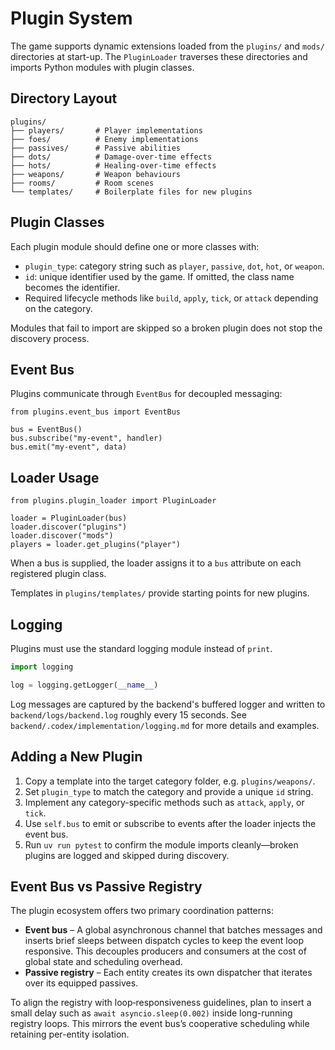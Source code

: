 # Plugin System

The game supports dynamic extensions loaded from the `plugins/` and `mods/`
directories at start-up. The `PluginLoader` traverses these directories and
imports Python modules with plugin classes.

## Directory Layout
```
plugins/
├── players/       # Player implementations
├── foes/          # Enemy implementations
├── passives/      # Passive abilities
├── dots/          # Damage-over-time effects
├── hots/          # Healing-over-time effects
├── weapons/       # Weapon behaviours
├── rooms/         # Room scenes
└── templates/     # Boilerplate files for new plugins
```

## Plugin Classes
Each plugin module should define one or more classes with:

- `plugin_type`: category string such as `player`, `passive`, `dot`, `hot`, or
  `weapon`.
- `id`: unique identifier used by the game. If omitted, the class name becomes
  the identifier.
- Required lifecycle methods like `build`, `apply`, `tick`, or `attack` depending
  on the category.

Modules that fail to import are skipped so a broken plugin does not stop the
discovery process.
 
## Event Bus
Plugins communicate through `EventBus` for decoupled messaging:

```
from plugins.event_bus import EventBus

bus = EventBus()
bus.subscribe("my-event", handler)
bus.emit("my-event", data)
```

## Loader Usage
```
from plugins.plugin_loader import PluginLoader

loader = PluginLoader(bus)
loader.discover("plugins")
loader.discover("mods")
players = loader.get_plugins("player")
```

When a bus is supplied, the loader assigns it to a `bus` attribute on each
registered plugin class.

Templates in `plugins/templates/` provide starting points for new plugins.

## Logging
Plugins must use the standard logging module instead of `print`.

```python
import logging

log = logging.getLogger(__name__)
```

Log messages are captured by the backend's buffered logger and written to `backend/logs/backend.log` roughly every 15 seconds. See `backend/.codex/implementation/logging.md` for more details and examples.

## Adding a New Plugin
1. Copy a template into the target category folder, e.g. `plugins/weapons/`.
2. Set `plugin_type` to match the category and provide a unique `id` string.
3. Implement any category-specific methods such as `attack`, `apply`, or `tick`.
4. Use `self.bus` to emit or subscribe to events after the loader injects the event bus.
5. Run `uv run pytest` to confirm the module imports cleanly—broken plugins are logged and skipped during discovery.

## Event Bus vs Passive Registry

The plugin ecosystem offers two primary coordination patterns:

- **Event bus** – A global asynchronous channel that batches messages and inserts brief sleeps between dispatch cycles to keep the event loop responsive. This decouples producers and consumers at the cost of global state and scheduling overhead.
- **Passive registry** – Each entity creates its own dispatcher that iterates over its equipped passives.

To align the registry with loop‑responsiveness guidelines, plan to insert a small delay such as `await asyncio.sleep(0.002)` inside long-running registry loops. This mirrors the event bus’s cooperative scheduling while retaining per-entity isolation.
